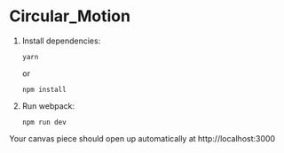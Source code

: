 # Circular_Motion

1.  Install dependencies:

        yarn

    or

        npm install

2.  Run webpack:

        npm run dev

Your canvas piece should open up automatically at http://localhost:3000 
